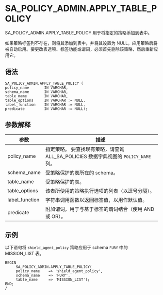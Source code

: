 SA_POLICY_ADMIN.APPLY_TABLE_POLICY 
=======================================================

SA_POLICY_ADMIN.APPLY_TABLE_POLICY 用于将指定的策略添加到表中。

如果策略标签列不存在，则将其添加到表中，并将其设置为 NULL，应用策略后将被自动启用。要更改表选项、标签功能或谓词，必须首先删除该策略，然后重新应用它。

语法 
-----------

```unknow
SA_POLICY_ADMIN.APPLY_TABLE_POLICY (
policy_name       IN VARCHAR,
schema_name       IN VARCHAR,
table_name        IN VARCHAR,
table_options     IN VARCHAR := NULL,
label_function    IN VARCHAR := NULL,
predicate         IN VARCHAR := NULL);
```



参数解释 
-------------



|     **参数**     |                           **描述**                           |
|----------------|------------------------------------------------------------|
| policy_name    | 指定策略。 要查找现有策略，请查询 ALL_SA_POLICIES 数据字典视图的 `POLICY_NAME` 列。 |
| schema_name    | 受策略保护的表所在的 schema。                                         |
| table_name     | 受策略保护的表。                                                   |
| table_options  | 该表所使用的策略执行选项的列表（以逗号分隔）。                                    |
| label_function | 字符串调用函数以返回标签值，以用作默认值。                                      |
| predicate      | 附加谓词，用于与基于标签的谓词结合（使用 AND 或 OR）。                            |



示例 
-----------

以下语句将 `shield_agent_policy` 策略应用于 schema `FURY` 中的 MISSION_LIST 表。

```unknow
BEGIN
     SA_POLICY_ADMIN.APPLY_TABLE_POLICY(
     policy_name    => 'shield_agent_policy',
     schema_name    => 'FURY',
     table_name     => 'MISSION_LIST');
END;
/
```



